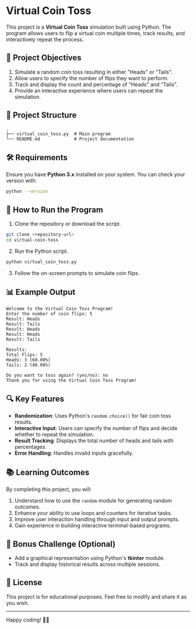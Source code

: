 # Virtual Coin Toss

This project is a **Virtual Coin Toss** simulation built using Python. The program allows users to flip a virtual coin multiple times, track results, and interactively repeat the process.

## 📌 Project Objectives

1. Simulate a random coin toss resulting in either "Heads" or "Tails".
2. Allow users to specify the number of flips they want to perform.
3. Track and display the count and percentage of "Heads" and "Tails".
4. Provide an interactive experience where users can repeat the simulation.

## 📂 Project Structure

```
.
├── virtual_coin_toss.py  # Main program
└── README.md             # Project documentation
```

## 🛠️ Requirements

Ensure you have **Python 3.x** installed on your system. You can check your version with:

```bash
python --version
```

## 🚀 How to Run the Program

1. Clone the repository or download the script.

```bash
git clone <repository-url>
cd virtual-coin-toss
```

2. Run the Python script.

```bash
python virtual_coin_toss.py
```

3. Follow the on-screen prompts to simulate coin flips.

## 📊 Example Output

```
Welcome to the Virtual Coin Toss Program!
Enter the number of coin flips: 5
Result: Heads
Result: Tails
Result: Heads
Result: Heads
Result: Tails

Results:
Total Flips: 5
Heads: 3 (60.00%)
Tails: 2 (40.00%)

Do you want to toss again? (yes/no): no
Thank you for using the Virtual Coin Toss Program!
```

## 🔍 Key Features

- **Randomization**: Uses Python's `random.choice()` for fair coin toss results.
- **Interactive Input**: Users can specify the number of flips and decide whether to repeat the simulation.
- **Result Tracking**: Displays the total number of heads and tails with percentages.
- **Error Handling**: Handles invalid inputs gracefully.

## 📚 Learning Outcomes

By completing this project, you will:

1. Understand how to use the `random` module for generating random outcomes.
2. Enhance your ability to use loops and counters for iterative tasks.
3. Improve user interaction handling through input and output prompts.
4. Gain experience in building interactive terminal-based programs.

## 🎯 Bonus Challenge (Optional)

- Add a graphical representation using Python's **tkinter** module.
- Track and display historical results across multiple sessions.

## 📄 License

This project is for educational purposes. Feel free to modify and share it as you wish.

---

Happy coding! 🧑‍💻

